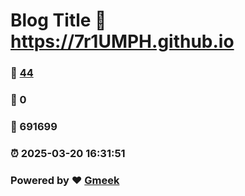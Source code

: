 # Blog Title :link: https://7r1UMPH.github.io 
### :page_facing_up: [44](https://7r1UMPH.github.io/tag.html) 
### :speech_balloon: 0 
### :hibiscus: 691699 
### :alarm_clock: 2025-03-20 16:31:51 
### Powered by :heart: [Gmeek](https://github.com/Meekdai/Gmeek)
